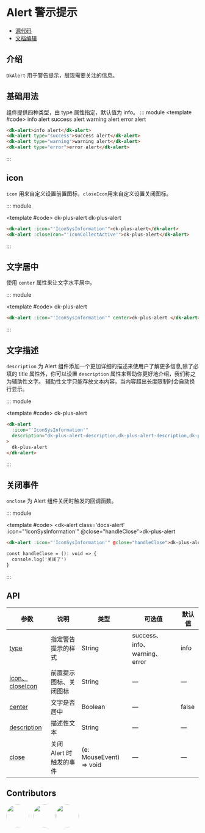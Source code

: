 # Alert 警示提示

- [源代码](https://github.com/dk-plus-ui/dk-plus-ui/tree/master/packages/components/dkalert)
- [文档编辑](https://github.com/dk-plus-ui/dk-plus-ui/blob/master/docs/zh/components/alert.md)

## 介绍

`DkAlert` 用于警告提示，展现需要关注的信息。

## <a id='type'>基础用法</a>

组件提供四种类型，由 type 属性指定，默认值为 info。
::: module
<template #code>
<dk-alert class='docs-alert'>info alert</dk-alert>
<dk-alert class='docs-alert_success' type="success">success alert</dk-alert>
<dk-alert class='docs-alert_warning' type="warning">warning alert</dk-alert>
<dk-alert class='docs-alert_error' type="error">error alert</dk-alert>
</template>

```html
<dk-alert>info alert</dk-alert>
<dk-alert type="success">success alert</dk-alert>
<dk-alert type="warning">warning alert</dk-alert>
<dk-alert type="error">error alert</dk-alert>
```

:::

## <a id='icon'>icon</a>

`icon` 用来自定义设置前置图标，`closeIcon`用来自定义设置关闭图标。

::: module

<template #code>
<dk-alert class='docs-alert' :icon="'IconSysInformation'">dk-plus-alert</dk-alert>
<dk-alert class='docs-alert' :closeIcon="'IconCollectActive'">dk-plus-alert</dk-alert>
</template>

```html
<dk-alert :icon="'IconSysInformation'">dk-plus-alert</dk-alert>
<dk-alert :closeIcon="'IconCollectActive'">dk-plus-alert</dk-alert>
```

:::

## <a id='center'>文字居中</a>

使用 `center` 属性来让文字水平居中。

::: module

<template #code>
<dk-alert class='docs-alert' :icon="'IconSysInformation'" center>dk-plus-alert </dk-alert>
</template>

```html
<dk-alert :icon="'IconSysInformation'" center>dk-plus-alert </dk-alert>
```

:::

## <a id='description'>文字描述</a>

`description` 为 Alert 组件添加一个更加详细的描述来使用户了解更多信息,除了必填的 title 属性外，你可以设置 `description` 属性来帮助你更好地介绍，我们称之为辅助性文字。 辅助性文字只能存放文本内容，当内容超出长度限制时会自动换行显示。

::: module

<template #code>
<dk-alert
      :icon="'IconSysInformation'"
      description="dk-plus-alert-description,dk-plus-alert-description,dk-plus-alert-description,dk-plus-alert-description,dk-plus-alert-description,dk-plus-alert-description,dk-plus-alert-description,dk-plus-alert-description,dk-plus-alert-description..."
      class='docs-alert'
    >
dk-plus-alert
</dk-alert>
</template>

```html
<dk-alert
  :icon="'IconSysInformation'"
  description="dk-plus-alert-description,dk-plus-alert-description,dk-plus-alert-description,dk-plus-alert-description,dk-plus-alert-description,dk-plus-alert-description,dk-plus-alert-description,dk-plus-alert-description,dk-plus-alert-description..."
>
  dk-plus-alert
</dk-alert>
```

:::


## <a id='onclose'>关闭事件</a>

`onclose` 为 Alert 组件关闭时触发的回调函数。

::: module

<template #code>
<dk-alert class='docs-alert' :icon="'IconSysInformation'" @close="handleClose">dk-plus-alert </dk-alert>
</template>

```html
<dk-alert :icon="'IconSysInformation'" @close="handleClose">dk-plus-alert </dk-alert>

const handleClose = (): void => {
  console.log('关闭了')
}
```

:::

## API


| 参数       | 说明                                                                 | 类型    | 可选值 | 默认值 |
| ---------- | -------------------------------------------------------------------- | ------- | ------ | ------ |
| [type](#type)       |指定警告提示的样式 | String  | success、info、warning、error     | info   |
| [icon、closeIcon](#icon)| 前置提示图标、关闭图标 | String  | —      | —    |
| [center](#center)  | 文字是否居中 | Boolean | —      | false  |
| [description](#description) | 描述性文本 | String  | —      | —      |                | —      |
| [close](#close) | 关闭 Alert 时触发的事件 | (e: MouseEvent) => void  | —      | —      |      
## Contributors

<div style='display: flex;'>
  <a href="https://github.com/dk-plus-ui" target="_blank" style='margin-right:10px;'>
    <img style='width:60px;height:60px;border-radius: 50%;' src="https://avatars.githubusercontent.com/u/88755587?v=4" />
  </a>
  <a href="https://github.com/WangYingJay" target="_blank">
    <img style='width:60px;height:60px;border-radius: 50%;' src="https://avatars.githubusercontent.com/u/117073291?s=64&v=4"/>
  </a>

  <a href="https://github.com/usertutu" target="_blank">
    <img style='width:60px;height:60px;border-radius: 50%;' src="https://avatars.githubusercontent.com/u/54882060?v=4"/>
  </a>
</div>
